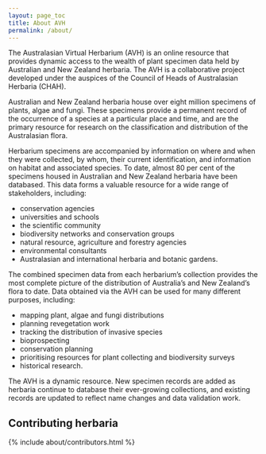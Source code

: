 ```yaml
---
layout: page_toc
title: About AVH
permalink: /about/
---
```


The Australasian Virtual Herbarium (AVH) is an online resource that provides dynamic access to the wealth of plant specimen data held by Australian and New Zealand herbaria. The AVH is a collaborative project developed under the auspices of the Council of Heads of Australasian Herbaria (CHAH).

Australian and New Zealand herbaria house over eight million specimens of plants, algae and fungi. These specimens provide a permanent record of the occurrence of a species at a particular place and time, and are the primary resource for research on the classification and distribution of the Australasian flora.

Herbarium specimens are accompanied by information on where and when they were collected, by whom, their current identification, and information on habitat and associated species. To date, almost 80 per cent of the specimens housed in Australian and New Zealand herbaria have been databased. This data forms a valuable resource for a wide range of stakeholders, including:

- conservation agencies
- universities and schools
- the scientific community
- biodiversity networks and conservation groups
- natural resource, agriculture and forestry agencies
- environmental consultants
- Australasian and international herbaria and botanic gardens.

The combined specimen data from each herbarium’s collection provides the most complete picture of the distribution of Australia’s and New Zealand’s flora to date. Data obtained via the AVH can be used for many different purposes, including:

- mapping plant, algae and fungi distributions
- planning revegetation work
- tracking the distribution of invasive species
- bioprospecting
- conservation planning
- prioritising resources for plant collecting and biodiversity surveys
- historical research.

The AVH is a dynamic resource. New specimen records are added as herbaria continue to database their ever-growing collections, and existing records are updated to reflect name changes and data validation work.

## Contributing herbaria

{% include about/contributors.html %}